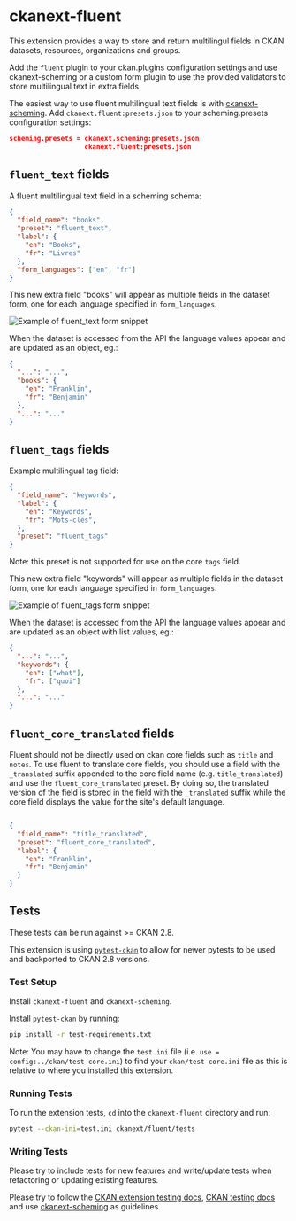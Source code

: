 # ckanext-fluent

This extension provides a way to store and return multilingul
fields in CKAN datasets, resources, organizations and groups.

Add the `fluent` plugin to your ckan.plugins configuration
settings and use ckanext-scheming or a custom form plugin to
use the provided validators to store multilingual text in
extra fields.

The easiest way to use fluent multilingual text fields is with
[ckanext-scheming](https://github.com/open-data/ckanext-scheming/).
Add `ckanext.fluent:presets.json` to your scheming.presets
configuration settings:

```json
scheming.presets = ckanext.scheming:presets.json
                   ckanext.fluent:presets.json
```

## `fluent_text` fields

A fluent multilingual text field in a scheming schema:

```json
{
  "field_name": "books",
  "preset": "fluent_text",
  "label": {
    "en": "Books",
    "fr": "Livres"
  },
  "form_languages": ["en", "fr"]
}
```

This new extra field "books" will appear as multiple fields in the
dataset form, one for each language specified in `form_languages`.

![Example of fluent_text form snippet](docs/multilingual-form.png)

When the dataset is accessed from the API the language values appear
and are updated as an object, eg.:

```json
{
  "...": "...",
  "books": {
    "en": "Franklin",
    "fr": "Benjamin"
  },
  "...": "..."
}
```

## `fluent_tags` fields

Example multilingual tag field:

```json
{
  "field_name": "keywords",
  "label": {
    "en": "Keywords",
    "fr": "Mots-clés",
  },
  "preset": "fluent_tags"
}
```

Note: this preset is not supported for use on the core `tags` field.

This new extra field "keywords" will appear as multiple fields in the
dataset form, one for each language specified in `form_languages`.

![Example of fluent_tags form snippet](docs/multilingual-tags.png)

When the dataset is accessed from the API the language values appear
and are updated as an object with list values, eg.:

```json
{
  "...": "...",
  "keywords": {
    "en": ["what"],
    "fr": ["quoi"]
  },
  "...": "..."
}
```

## `fluent_core_translated` fields

Fluent should not be directly used on ckan core fields such as `title` and `notes`.
To use fluent to translate core fields, you should use a field with the `_translated`
suffix appended to the core field name (e.g. `title_translated`) and use the `fluent_core_translated`
preset. By doing so, the translated version of the field is stored in the field with the
`_translated` suffix while the core field displays the value for the site's default language.

```json

{
  "field_name": "title_translated",
  "preset": "fluent_core_translated",
  "label": {
    "en": "Franklin",
    "fr": "Benjamin"
  }
}
```

## Tests

These tests can be run against >= CKAN 2.8.

This extension is using [`pytest-ckan`](https://pypi.org/project/pytest-ckan/)
to allow for newer pytests to be used and backported to CKAN 2.8 versions.

### Test Setup

Install `ckanext-fluent` and `ckanext-scheming`.

Install `pytest-ckan` by running:

```sh
pip install -r test-requirements.txt
```

Note: You may have to change the `test.ini` file (i.e.
`use = config:../ckan/test-core.ini`) to find your `ckan/test-core.ini` file
as this is relative to where you installed this extension.

### Running Tests

To run the extension tests, `cd` into the `ckanext-fluent` directory and run:

```sh
pytest --ckan-ini=test.ini ckanext/fluent/tests
```

### Writing Tests

Please try to include tests for new features and write/update tests when
refactoring or updating existing features.

Please try to follow the [CKAN extension testing
docs](https://docs.ckan.org/en/2.9/extensions/testing-extensions.html),
[CKAN testing docs](https://docs.ckan.org/en/2.9/contributing/test.html)
and use [ckanext-scheming](
https://github.com/ckan/ckanext-scheming/tree/master/ckanext/scheming/tests)
as guidelines.